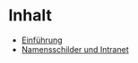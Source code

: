 # Inhalt

* [Einführung](README.md)
* [Namensschilder und Intranet](Klasse_7/Namensschilder_und_Intranet.md)
